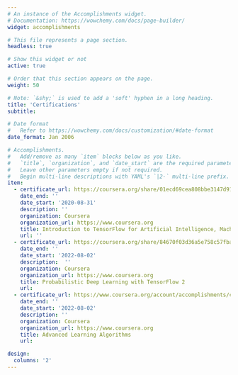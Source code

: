 ```yaml
---
# An instance of the Accomplishments widget.
# Documentation: https://wowchemy.com/docs/page-builder/
widget: accomplishments

# This file represents a page section.
headless: true

# Show this widget or not 
active: true

# Order that this section appears on the page.
weight: 50

# Note: `&shy;` is used to add a 'soft' hyphen in a long heading.
title: 'Certifications'
subtitle:

# Date format
#   Refer to https://wowchemy.com/docs/customization/#date-format
date_format: Jan 2006

# Accomplishments.
#   Add/remove as many `item` blocks below as you like.
#   `title`, `organization`, and `date_start` are the required parameters.
#   Leave other parameters empty if not required.
#   Begin multi-line descriptions with YAML's `|2-` multi-line prefix.
item:
  - certificate_url: https://coursera.org/share/01ecd69cea808bbe3147d9166b3f28f2
    date_end: ''
    date_start: '2020-08-31'
    description: ''
    organization: Coursera
    organization_url: https://www.coursera.org
    title: Introduction to TensorFlow for Artificial Intelligence, Machine Learning, and Deep Learning
    url: ''
  - certificate_url: https://coursera.org/share/84670f03d36a5e758c57fbaa9d1380c4
    date_end: ''
    date_start: '2022-08-02'
    description:  ''
    organization: Coursera
    organization_url: https://www.coursera.org
    title: Probabilistic Deep Learning with TensorFlow 2
    url: 
  - certificate_url: https://www.coursera.org/account/accomplishments/certificate/VX78X9TSRMTG
    date_end: ''
    date_start: '2022-08-02'
    description: ''
    organization: Coursera
    organization_url: https://www.coursera.org
    title: Advanced Learning Algorithms
    url: 

design:
  columns: '2'
---
```

